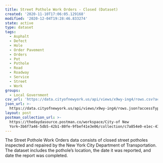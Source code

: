 ```yaml
---
title: Street Pothole Work Orders - Closed (Dataset)
created: '2020-11-10T17:06:05.129168'
modified: '2020-12-04T19:28:46.833274'
state: active
type: dataset
tags:
  - Asphalt
  - Defect
  - Hole
  - Order Pavement
  - Orders
  - Pot
  - Pothole
  - Road
  - Roadway
  - Service
  - Street
  - Work
groups:
  - Local Government
csv_url: 'https://data.cityofnewyork.us/api/views/x9wy-ing4/rows.csv?accessType=DOWNLOAD'
json_url: >-
  https://data.cityofnewyork.us/api/views/x9wy-ing4/rows.json?accessType=DOWNLOAD
layout: post
postman_collection_url: >-
  https://thedaydasource.postman.co/workspace/City-of New
  York~3b6f7a46-5db5-42b1-80fe-9fbef41e3e06/collection/c7a854e0-e1ec-439d-871e-3ea90dbf4724
---
```

The Street Pothole Work Orders data consists of closed street potholes inspected and repaired by the New York City Department of Transportation. The dataset includes the pothole’s location, the date it was reported, and date the report was completed.
